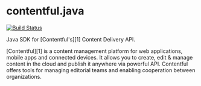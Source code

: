 # contentful.java

[![Build Status](http://img.shields.io/travis/contentful/contentful.objc.svg?style=flat)](https://travis-ci.org/contentful/contentful.java)

Java SDK for [Contentful's][1] Content Delivery API.

[Contentful][1] is a content management platform for web applications, mobile apps and connected devices. It allows you to create, edit & manage content in the cloud and publish it anywhere via powerful API. Contentful offers tools for managing editorial teams and enabling cooperation between organizations.
